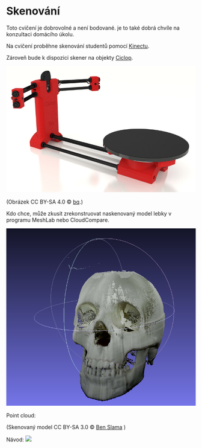 Skenování
=========

Toto cvičení je dobrovolné a není bodované. je to také dobrá chvíle na 
konzultaci domácího úkolu.

Na cvičení proběhne skenování studentů pomocí 
[Kinectu](https///en.wikipedia.org/wiki/Kinect).

Zároveň bude k dispozici skener na objekty 
[Ciclop](https///github.com/bqlabs/ciclop).

![](../images/scan/ciclop.jpg)

(Obrázek CC BY-SA 4.0 © 
[bq](https///github.com/bqlabs/ciclop/blob/master/doc/images/ciclop.jpg).)

Kdo chce, může zkusit zrekonstruovat naskenovaný model lebky v programu 
MeshLab nebo CloudCompare.

![](../images/scan/lebka.png)

Point cloud: [](../images/scan/lebka.ply)

(Skenovaný model CC BY-SA 3.0 © 
  [Ben Slama](http://www.thingiverse.com/thing:518109) )

Návod: 
![](../images/scan/horus_guide_to_post-processing_of_the_point_cloud)
